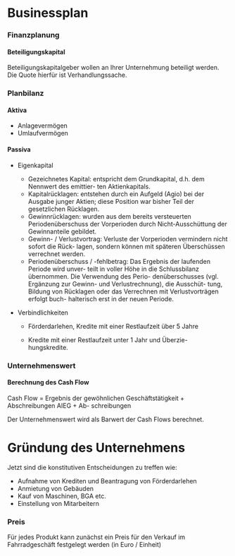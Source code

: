 # Businessplan
### Finanzplanung
#### Beteiligungskapital
Beteiligungskapitalgeber wollen an Ihrer Unternehmung beteiligt werden. Die Quote hierfür ist Verhandlungssache.

### Planbilanz
#### Aktiva
- Anlagevermögen
- Umlaufvermögen
#### Passiva
- Eigenkapital
	- Gezeichnetes Kapital: entspricht dem Grundkapital, d.h. dem Nennwert des emittier- ten Aktienkapitals.	- Kapitalrücklagen: entstehen durch ein Aufgeld (Agio) bei der Ausgabe junger Aktien; diese Position war bisher Teil der gesetzlichen Rücklagen.	- Gewinnrücklagen: wurden aus dem bereits versteuerten Periodenüberschuss der Vorperioden durch Nicht-Ausschüttung der Gewinnanteile gebildet.	- Gewinn- / Verlustvortrag: Verluste der Vorperioden vermindern nicht sofort die Rück- lagen, sondern können mit späteren Überschüssen verrechnet werden.	- Periodenüberschuss / -fehlbetrag: Das Ergebnis der laufenden Periode wird unver- teilt in voller Höhe in die Schlussbilanz übernommen. Die Verwendung des Perio- denüberschusses (vgl. Ergänzung zur Gewinn- und Verlustrechnung), die Ausschüt- tung, Bildung von Rücklagen oder das Verrechnen mit Verlustvorträgen erfolgt buch- halterisch erst in der neuen Periode.
- Verbindlichkeiten
	- Förderdarlehen, Kredite mit einer Restlaufzeit über 5 Jahre
	- Kredite mit einer Restlaufzeit unter 1 Jahr und Überzie- hungskredite.

### Unternehmenswert
#### Berechnung des Cash FlowCash Flow = Ergebnis der gewöhnlichen Geschäftstätigkeit + Abschreibungen AIEG + Ab- schreibungen
Der Unternehmenswert wird als Barwert der Cash Flows berechnet.
# Gründung des Unternehmens
Jetzt sind die konstitutiven Entscheidungen zu treffen wie:- Aufnahme von Krediten und Beantragung von Förderdarlehen- Anmietung von Gebäuden- Kauf von Maschinen, BGA etc.- Einstellung von Mitarbeitern
### PreisFür jedes Produkt kann zunächst ein Preis für den Verkauf im Fahrradgeschäft festgelegt werden (in Euro / Einheit)